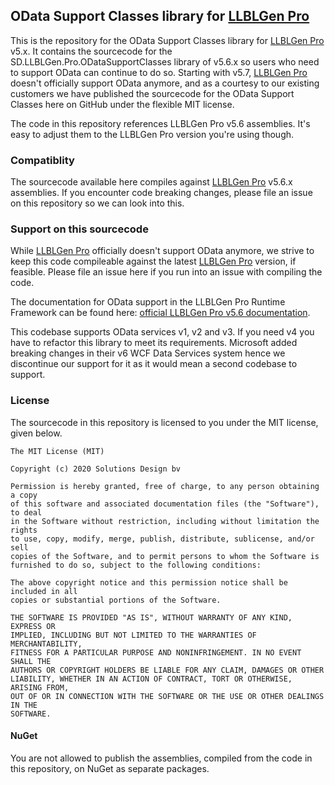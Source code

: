 ## OData Support Classes library for [LLBLGen Pro](https://www.llblgen.com)

This is the repository for the OData Support Classes library for [LLBLGen Pro](https://www.llblgen.com) v5.x. It contains the sourcecode for the SD.LLBLGen.Pro.ODataSupportClasses library of v5.6.x so users who need to support OData can continue to do so. Starting with v5.7, [LLBLGen Pro](https://www.llblgen.com) doesn't officially support OData anymore, and as a courtesy to our existing customers we have published the sourcecode for the OData Support Classes here on GitHub under the flexible MIT license.

The code in this repository references LLBLGen Pro v5.6 assemblies. It's easy to adjust them to the LLBLGen Pro version you're using though. 

### Compatiblity
The sourcecode available here compiles against [LLBLGen Pro](https://www.llblgen.com) v5.6.x assemblies. If you encounter code breaking changes, please file an issue on this repository so we can look into this. 

### Support on this sourcecode
While [LLBLGen Pro](https://www.llblgen.com) officially doesn't support OData anymore, we strive to keep this code compileable against the latest [LLBLGen Pro](https://www.llblgen.com) version, if feasible. Please file an issue here if you run into an issue with compiling the code. 

The documentation for OData support in the LLBLGen Pro Runtime Framework can be found here: [official LLBLGen Pro v5.6 documentation](https://www.llblgen.com/Documentation/5.6/LLBLGen%20Pro%20RTF/Using%20the%20generated%20code/gencode_wcfdataservices.htm). 

This codebase supports OData services v1, v2 and v3. If you need v4 you have to refactor this library to meet its requirements. Microsoft added breaking changes in their v6 WCF Data Services system hence we discontinue our support for it as it would mean a second codebase to support. 

### License
The sourcecode in this repository is licensed to you under the MIT license, given below.

```
The MIT License (MIT)

Copyright (c) 2020 Solutions Design bv

Permission is hereby granted, free of charge, to any person obtaining a copy
of this software and associated documentation files (the "Software"), to deal
in the Software without restriction, including without limitation the rights
to use, copy, modify, merge, publish, distribute, sublicense, and/or sell
copies of the Software, and to permit persons to whom the Software is
furnished to do so, subject to the following conditions:

The above copyright notice and this permission notice shall be included in all
copies or substantial portions of the Software.

THE SOFTWARE IS PROVIDED "AS IS", WITHOUT WARRANTY OF ANY KIND, EXPRESS OR
IMPLIED, INCLUDING BUT NOT LIMITED TO THE WARRANTIES OF MERCHANTABILITY,
FITNESS FOR A PARTICULAR PURPOSE AND NONINFRINGEMENT. IN NO EVENT SHALL THE
AUTHORS OR COPYRIGHT HOLDERS BE LIABLE FOR ANY CLAIM, DAMAGES OR OTHER
LIABILITY, WHETHER IN AN ACTION OF CONTRACT, TORT OR OTHERWISE, ARISING FROM,
OUT OF OR IN CONNECTION WITH THE SOFTWARE OR THE USE OR OTHER DEALINGS IN THE
SOFTWARE.
```

#### NuGet
You are not allowed to publish the assemblies, compiled from the code in this repository, on NuGet as separate packages. 
